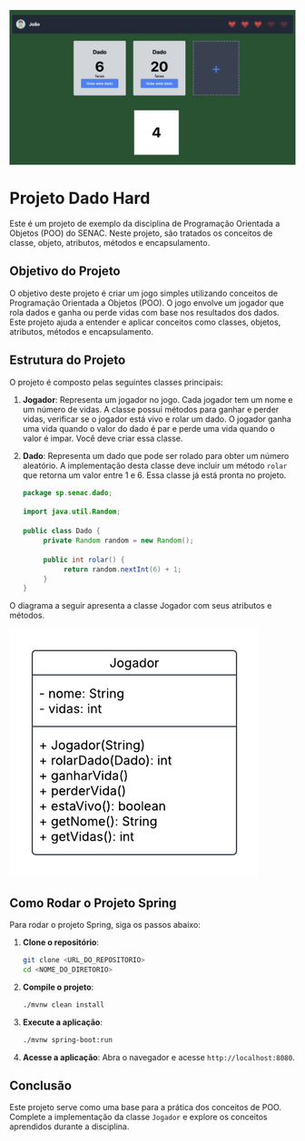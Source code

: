 ![Screenshot of the application](./images/screen.png)

# Projeto Dado Hard

Este é um projeto de exemplo da disciplina de Programação Orientada a Objetos (POO) do SENAC. Neste projeto, são tratados os conceitos de classe, objeto, atributos, métodos e encapsulamento.

## Objetivo do Projeto

O objetivo deste projeto é criar um jogo simples utilizando conceitos de Programação Orientada a Objetos (POO). O jogo envolve um jogador que rola dados e ganha ou perde vidas com base nos resultados dos dados. Este projeto ajuda a entender e aplicar conceitos como classes, objetos, atributos, métodos e encapsulamento.

## Estrutura do Projeto

O projeto é composto pelas seguintes classes principais:

1. **Jogador**: Representa um jogador no jogo. Cada jogador tem um nome e um número de vidas. A classe possui métodos para ganhar e perder vidas, verificar se o jogador está vivo e rolar um dado. O jogador ganha uma vida quando o valor do dado é par e perde uma vida quando o valor é impar. Você deve criar essa classe.

2. **Dado**: Representa um dado que pode ser rolado para obter um número aleatório. A implementação desta classe deve incluir um método `rolar` que retorna um valor entre 1 e 6. Essa classe já está pronta no projeto.

     ```java
     package sp.senac.dado;

     import java.util.Random;

     public class Dado {
          private Random random = new Random();

          public int rolar() {
               return random.nextInt(6) + 1;
          }
     }
     ```

O diagrama a seguir apresenta a classe Jogador com seus atributos e métodos.

![Diagrama da classe Jogador](./images/diagrama.png)

## Como Rodar o Projeto Spring

Para rodar o projeto Spring, siga os passos abaixo:

1. **Clone o repositório**:
     ```bash
     git clone <URL_DO_REPOSITORIO>
     cd <NOME_DO_DIRETORIO>
     ```

2. **Compile o projeto**:
     ```bash
     ./mvnw clean install
     ```

3. **Execute a aplicação**:
     ```bash
     ./mvnw spring-boot:run
     ```

4. **Acesse a aplicação**:
     Abra o navegador e acesse `http://localhost:8080`.

## Conclusão

Este projeto serve como uma base para a prática dos conceitos de POO. Complete a implementação da classe `Jogador` e explore os conceitos aprendidos durante a disciplina.
